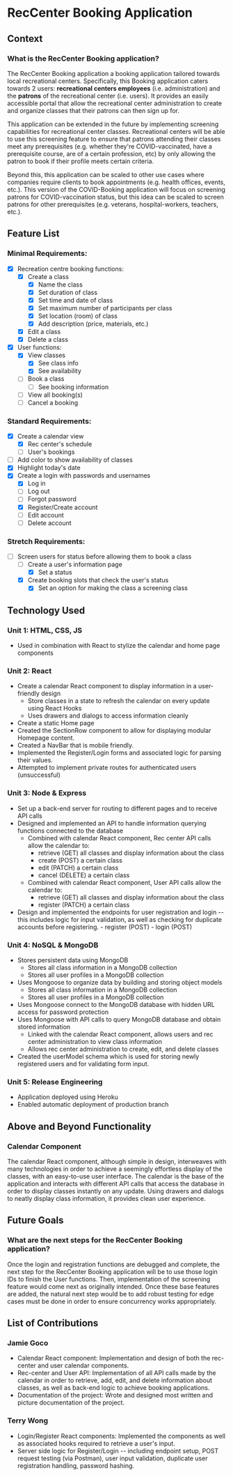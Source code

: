 # RecCenter Booking Application

## Context

### What is the RecCenter Booking application?
The RecCenter Booking application a booking application tailored towards local recreational centers. Specifically, this
Booking application caters towards 2 users: **recreational centers employees** (i.e. administration) and the **patrons**
of the recreational center (i.e. users). It provides an easily accessible portal that allow the recreational center
administration to create and organize classes that their patrons can then sign up for.

This application can be extended in the future by implementing screening capabilities for recreational center classes.
Recreational centers will be able to use this screening feature to ensure that patrons attending their classes meet any
prerequisites (e.g. whether they're COVID-vaccinated, have a prerequisite course, are of a certain profession, etc) by
only allowing the patron to book if their profile meets certain criteria.

Beyond this, this application can be scaled to other use cases where companies require clients to book appointments
(e.g. health offices, events, etc.). This version of the COVID-Booking application will focus on screening patrons for
COVID-vaccination status, but this idea can be scaled to screen patrons for other prerequisites (e.g. veterans,
hospital-workers, teachers, etc.).

## Feature List

### Minimal Requirements:

- [x] Recreation centre booking functions:
    - [x] Create a class
        - [x] Name the class
        - [x] Set duration of class
        - [x] Set time and date of class
        - [x] Set maximum number of participants per class
        - [x] Set location (room) of class
        - [x] Add description (price, materials, etc.)
    - [x] Edit a class
    - [x] Delete a class
- [x] User functions:
    - [x] View classes
        - [x] See class info
        - [x] See availability
    - [ ] Book a class
        - [ ] See booking information
    - [ ] View all booking(s)
    - [ ] Cancel a booking

### Standard Requirements:

- [x] Create a calendar view
    - [x] Rec center's schedule
    - [ ] User's bookings
- [ ] Add color to show availability of classes
- [x] Highlight today's date
- [x] Create a login with passwords and usernames
    - [x] Log in
    - [ ] Log out
    - [ ] Forgot password
    - [x] Register/Create account
    - [ ] Edit account
    - [ ] Delete account

### Stretch Requirements:

- [ ] Screen users for status before allowing them to book a class
    - [ ] Create a user's information page
        - [x] Set a status
    - [x] Create booking slots that check the user's status
        - [x] Set an option for making the class a screening class

## Technology Used

### Unit 1: HTML, CSS, JS

- Used in combination with React to stylize the calendar and home page components

### Unit 2: React

- Create a calendar React component to display information in a user-friendly design
    - Store classes in a state to refresh the calendar on every update using React Hooks
    - Uses drawers and dialogs to access information cleanly
- Create a static Home page
- Created the SectionRow component to allow for displaying modular Homepage content.
- Created a NavBar that is mobile friendly.
- Implemented the Register/Login forms and associated logic for parsing their values.
- Attempted to implement private routes for authenticated users (unsuccessful) 
        
### Unit 3: Node & Express

- Set up a back-end server for routing to different pages and to receive API calls
- Designed and implemented an API to handle information querying functions connected to the database
    - Combined with calendar React component, Rec center API calls allow the calendar to:
        - retrieve (GET) all classes and display information about the class
        - create (POST) a certain class
        - edit (PATCH) a certain class
        - cancel (DELETE) a certain class
    - Combined with calendar React component, User API calls allow the calendar to:
        - retrieve (GET) all classes and display information about the class
        - register (PATCH) a certain class
- Design and implemented the endpoints for user registration and login -- this includes logic for input validation,
  as well as checking for duplicate accounts before registering.
        - register (POST)
        - login (POST)

### Unit 4: NoSQL & MongoDB

- Stores persistent data using MongoDB
    - Stores all class information in a MongoDB collection
    - Stores all user profiles in a MongoDB collection
- Uses Mongoose to organize data by building and storing object models
    - Stores all class information in a MongoDB collection
    - Stores all user profiles in a MongoDB collection
- Uses Mongoose connect to the MongoDB database with hidden URL access for password protection
- Uses Mongoose with API calls to query MongoDB database and obtain stored information
    - Linked with the calendar React component, allows users and rec center administration to view class information
    - Allows rec center administration to create, edit, and delete classes
- Created the userModel schema which is used for storing newly registered users and for validating form input. 

### Unit 5: Release Engineering

- Application deployed using Heroku
- Enabled automatic deployment of production branch

## Above and Beyond Functionality

### Calendar Component

The calendar React component, although simple in design, interweaves with many technologies in order to achieve a
seemingly effortless display of the classes, with an easy-to-use user interface. The calendar is the base of the
application and interacts with different API calls that access the database in order to display classes instantly on any
update. Using drawers and dialogs to neatly display class information, it provides clean user experience.

## Future Goals

### What are the next steps for the RecCenter Booking application?

Once the login and registration functions are debugged and complete, the next step for the RecCenter Booking application
will be to use those login IDs to finish the User functions. Then, implementation of the screening feature would come
next as originally intended. Once these base features are added, the natural next step would be to add robust testing
for edge cases must be done in order to ensure concurrency works appropriately.

## List of Contributions

### Jamie Goco

- Calendar React component: Implementation and design of both the rec-center and user calendar components.
- Rec-center and User API: Implementation of all API calls made by the calendar in order to retrieve, add, edit, and
delete information about classes, as well as back-end logic to achieve booking applications.
- Documentation of the project: Wrote and designed most written and picture documentation of the project.

### Terry Wong

- Login/Register React components: Implemented the components as well as associated hooks required to retrieve a user's
input.
- Server side logic for Register/Login -- including endpoint setup, POST request testing (via Postman), user input
validation, duplicate user registration handling, password hashing.
